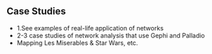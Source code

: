 ## Case Studies

- 1.See examples of real-life application of networks 
- 2-3 case studies of network analysis that use Gephi and Palladio
- Mapping Les Miserables & Star Wars, etc.
